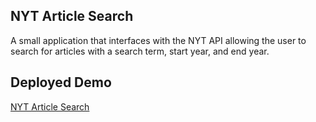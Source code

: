 ## NYT Article Search
A small application that interfaces with the NYT API allowing the user to search for articles with a search term, start year, and end year.

## Deployed Demo
[NYT Article Search](https://tylorkolbeck.github.io/nyt-app/)
